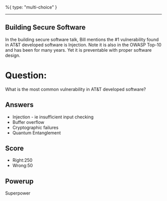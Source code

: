%{
 type: "multi-choice"
}

---
## Building Secure Software

In the building secure software talk,
Bill mentions the #1 vulnerability found
in AT&T developed software is Injection.
Note it is also in the OWASP Top-10
and has been for many years.
Yet it is preventable with proper software design.

# Question:
What is the most common vulnerability in AT&T developed software?

## Answers
- Injection - ie insufficient input checking
- Buffer overflow
- Cryptographic failures
- Quantum Entanglement

## Score
- Right:250
- Wrong:50

## Powerup
Superpower
